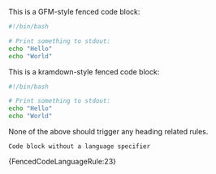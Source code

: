 This is a GFM-style fenced code block:

``` bash
#!/bin/bash

# Print something to stdout:
echo "Hello"
echo "World"
```

This is a kramdown-style fenced code block:

~~~ bash
#!/bin/bash

# Print something to stdout:
echo "Hello"
echo "World"
~~~

None of the above should trigger any heading related rules.

```
Code block without a language specifier
```

{FencedCodeLanguageRule:23}
